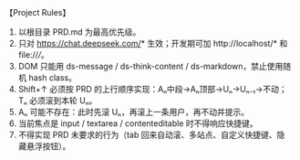 【Project Rules】

1. 以根目录 PRD.md 为最高优先级。
2. 只对 https://chat.deepseek.com/* 生效；开发期可加 http://localhost/* 和 file://*/*。
3. DOM 只能用 ds-message / ds-think-content / ds-markdown，禁止使用随机 hash class。
4. Shift+↑ 必须按 PRD 的上行顺序实现：Aₙ中段→Aₙ顶部→Uₙ→Uₙ₋₁→不动；Tₙ 必须滚到本轮 Uₙ。
5. Aₙ 可能不存在：此时先滚 Uₙ，再滚上一条用户，再不动并提示。
6. 当前焦点是 input / textarea / contenteditable 时不得响应快捷键。
7. 不得实现 PRD 未要求的行为（tab 回来自动滚、多站点、自定义快捷键、隐藏悬浮按钮）。
